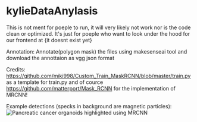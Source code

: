 # kylieDataAnylasis
This is not ment for poeple to run, it will very likely not work nor is the code clean or optimized. 
It's just for poeple who want to look under the hood for our frontend at {it doesnt exist yet}


Annotation: Annotate(polygon mask) the files using makesenseai tool and download the annottaion as vgg json format

Credits: https://github.com/miki998/Custom_Train_MaskRCNN/blob/master/train.py as a template for train.py and of cource https://github.com/matterport/Mask_RCNN for the implementation of MRCNN!

Example detections (specks in background are magnetic particles): ![Pancreatic cancer organoids highlighted using MRCNN](https://raw.githubusercontent.com/Recontaminated/OrganoidSegmentation/master/mrcnn_training/main/Mask_RCNN/out/20210702_plate1_gem_c0.5_0001..jpg)
